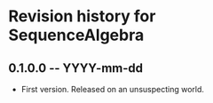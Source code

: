 # Revision history for SequenceAlgebra

## 0.1.0.0 -- YYYY-mm-dd

* First version. Released on an unsuspecting world.
